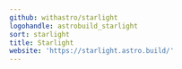 ```yaml
---
github: withastro/starlight
logohandle: astrobuild_starlight
sort: starlight
title: Starlight
website: 'https://starlight.astro.build/'
---
```

